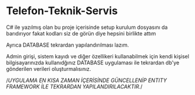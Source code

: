 # Telefon-Teknik-Servis

C# ile yazılmış olan bu proje içerisinde setup kurulum dosyasını da barıdırıyor fakat kodları siz de görün diye hepsini birlikte attım 

Ayrıca DATABASE tekrardan yapılandırılması lazım.

Admin girişi, sistem kayıdı ve diğer özellikeri kullanabilmek için kendi kişisel bilgisayarınızda kullanıdğınız DATABASE uygulaması ile tekrardan db'ye gönderilen verileri oluşturmalısınız. 


/*UYGULAMA EN KISA ZAMAN İÇERİSİNDE GÜNCELLENİP ENTITY FRAMEWORK İLE TEKRARDAN YAPILANDIRILACAKTIR.*/
